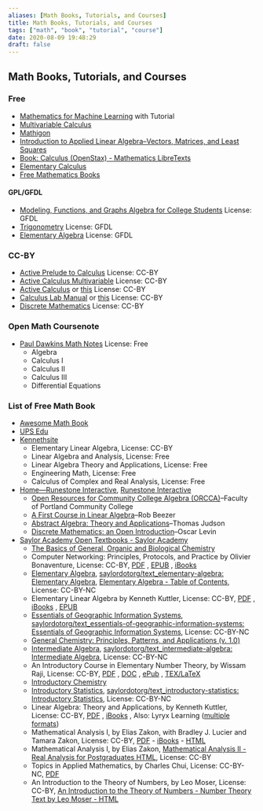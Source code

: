 ```yaml
---
aliases: [Math Books, Tutorials, and Courses]
title: Math Books, Tutorials, and Courses
tags: ["math", "book", "tutorial", "course"]
date: 2020-08-09 19:48:29
draft: false
---
```


## Math Books, Tutorials, and Courses

### Free

- [Mathematics for Machine Learning](https://mml-book.github.io/) with Tutorial
- [Multivariable Calculus](https://mathinsight.org/thread/multivar)
- [Mathigon](https://mathigon.org/)
- [Introduction to Applied Linear Algebra–Vectors, Matrices, and Least Squares](https://web.stanford.edu/~boyd/vmls/)
- [Book: Calculus (OpenStax) - Mathematics LibreTexts](https://math.libretexts.org/Bookshelves/Calculus/Book%3A_Calculus_(OpenStax))
- [Elementary Calculus](https://www.math.wisc.edu/~keisler/calc.html)
- [Free Mathematics Books](http://www.e-booksdirectory.com/mathematics.php)

#### GPL/GFDL

- [Modeling, Functions, and Graphs Algebra for College Students](https://yoshiwarabooks.org/mfg/) License: GFDL
- [Trigonometry](https://yoshiwarabooks.org/trig/) License: GFDL
- [Elementary Algebra](https://yoshiwarabooks.org/elem-alg/) License: GFDL

### CC-BY

- [Active Prelude to Calculus](https://activecalculus.org/APC.html) License: CC-BY
- [Active Calculus Multivariable](https://activecalculus.org/ACM.html) License: CC-BY
- [Active Calculus](https://activecalculus.org//ACS.html) or [this](https://activecalculus.org/single/frontmatter.html) License: CC-BY
- [Calculus Lab Manual](https://spaces.pcc.edu/display/MS/Calculus+Lab+Manuals) or [this](https://spot.pcc.edu/math/clm/clm.html) License: CC-BY
- [Discrete Mathematics](https://discrete.openmathbooks.org/dmoi3.html) License: CC-BY

### Open Math Coursenote

- [Paul Dawkins Math Notes](https://tutorial.math.lamar.edu/) License: Free
    - Algebra
    - Calculus I
    - Calculus II
    - Calculus III
    - Differential Equations

### List of Free Math Book

- [Awesome Math Book](https://github.com/rossant/awesome-math)
- [UPS Edu](https://linear.ups.edu/curriculum.html)
- [Kennethsite](https://klkuttler.com/)
    - Elementary Linear Algebra, License: CC-BY
    - Linear Algebra and Analysis, License: Free
    - Linear Algebra Theory and Applications, License: Free
    - Engineering Math, License: Free
    - Calculus of Complex and Real Analysis, License: Free
- [Home—Runestone Interactive](https://runestoneinteractive.org/#), [Runestone Interactive](https://github.com/RunestoneInteractive/)
    - [Open Resources for Community College Algebra (ORCCA)](https://runestone.academy/runestone/books/published/orcca/index.html)–Faculty of Portland Community College
    - [A First Course in Linear Algebra](https://runestone.academy/runestone/books/published/fcla/index.html)–Rob Beezer
    - [Abstract Algebra: Theory and Applications](https://runestone.academy/runestone/books/published/aata/index.html)–Thomas Judson
    - [Discrete Mathematics: an Open Introduction](https://runestone.academy/runestone/books/published/dmoi/index.html)–Oscar Levin
- [Saylor Academy Open Textbooks - Saylor Academy](https://www.saylor.org/books/)
    - [The Basics of General, Organic and Biological Chemistry](https://saylordotorg.github.io/text_the-basics-of-general-organic-and-biological-chemistry/)
    - Computer Networking: Principles, Protocols, and Practice by Olivier Bonaventure, License: CC-BY, [PDF](https://resources.saylor.org/wwwresources/archived/site/wp-content/uploads/2012/02/Computer-Networking-Principles-Bonaventure-1-30-31-OTC1.pdf) , [EPUB](https://resources.saylor.org/wwwresources/archived/site/wp-content/uploads/2012/05/ComputerNetworkingPrinciples_v2.epub) , [iBooks](https://itunes.apple.com/us/book/computer-networking-principles/id545677596?mt=11)
    - [Elementary Algebra](https://saylordotorg.github.io/text_elementary-algebra/), [saylordotorg/text_elementary-algebra: Elementary Algebra](https://github.com/saylordotorg/text_elementary-algebra), [Elementary Algebra - Table of Contents](https://saylordotorg.github.io/text_elementary-algebra/index.html), License: CC-BY-NC
    - Elementary Linear Algebra by Kenneth Kuttler, License: CC-BY, [PDF](https://resources.saylor.org/wwwresources/archived/site/wp-content/uploads/2012/02/Elementary-Linear-Algebra-1-30-11-Kuttler-OTC.pdf) , [iBooks](https://itunes.apple.com/us/book/elementary-linear-algebra/id540038777?mt=11) , [EPUB](https://resources.saylor.org/wwwresources/archived/site/wp-content/uploads/2013/05/ElementaryLinearAlgebra_v2-EDITS-10-10-2012.epub)
    - [Essentials of Geographic Information Systems](https://saylordotorg.github.io/text_essentials-of-geographic-information-systems/), [saylordotorg/text_essentials-of-geographic-information-systems: Essentials of Geographic Information Systems](https://github.com/saylordotorg/text_essentials-of-geographic-information-systems), License: CC-BY-NC
    - [General Chemistry: Principles, Patterns, and Applications (v. 1.0)](https://saylordotorg.github.io/text_general-chemistry-principles-patterns-and-applications-v1.0/)
    - [Intermediate Algebra](https://saylordotorg.github.io/text_intermediate-algebra/), [saylordotorg/text_intermediate-algebra: Intermediate Algebra](https://github.com/saylordotorg/text_intermediate-algebra), License: CC-BY-NC
    - An Introductory Course in Elementary Number Theory, by Wissam Raji, License: CC-BY, [PDF](https://resources.saylor.org/wwwresources/archived/site/wp-content/uploads/2013/05/An-Introductory-in-Elementary-Number-Theory.pdf) , [DOC](https://resources.saylor.org/wwwresources/archived/site/wp-content/uploads/2013/05/An-Introductory-in-Elementary-Number-Theory.doc) , [ePub](https://resources.saylor.org/wwwresources/archived/site/wp-content/uploads/2013/05/An-Introductory-in-Elementary-Number-Theory.epub) , [TEX/LaTeX](https://resources.saylor.org/wwwresources/archived/site/wp-content/uploads/2013/05/An-Introductory-in-Elementary-Number-Theory.tex)
    - [Introductory Chemistry](https://saylordotorg.github.io/text_introductory-chemistry/)
    - [Introductory Statistics](https://saylordotorg.github.io/text_introductory-statistics/), [saylordotorg/text_introductory-statistics: Introductory Statistics](https://github.com/saylordotorg/text_introductory-statistics), License: CC-BY-NC
    - Linear Algebra: Theory and Applications, by Kenneth Kuttler, License: CC-BY, [PDF](https://resources.saylor.org/wwwresources/archived/site/wp-content/uploads/2012/02/Linear-Algebra-Kuttler-1-30-11-OTC.pdf) , [iBooks](https://itunes.apple.com/us/book/linear-algebra-theory-applications/id553290698?mt=11) , Also: Lyryx Learning ([multiple formats](https://lyryx.com/products/mathematics/first-course-linear-algebra/))
    - Mathematical Analysis I, by Elias Zakon, with Bradley J. Lucier and Tamara Zakon, License: CC-BY, [PDF](https://resources.saylor.org/wwwresources/archived/site/wp-content/uploads/2012/02/Real-Analysis-I-Zakon-1-30-11-OTC.pdf) - [iBooks](https://itunes.apple.com/us/book/mathematical-analysis/id539665316?mt=11) - [HTML](http://www.trillia.com/zakon-analysisI.html)
    - Mathematical Analysis I, by Elias Zakon, [Mathematical Analysis II - Real Analysis for Postgraduates HTML](http://www.trillia.com/zakon-analysisII.html), License: CC-BY
    - Topics in Applied Mathematics, by Charles Chui, License: CC-BY-NC, [PDF](https://resources.saylor.org/wwwresources/archived/site/wp-content/uploads/2014/11/MA304-TopicsInAppliedMathematics-FINAL.pdf)
    - An Introduction to the Theory of Numbers, by Leo Moser, License: CC-BY, [An Introduction to the Theory of Numbers - Number Theory Text by Leo Moser - HTML](http://www.trillia.com/moser-number.html)
